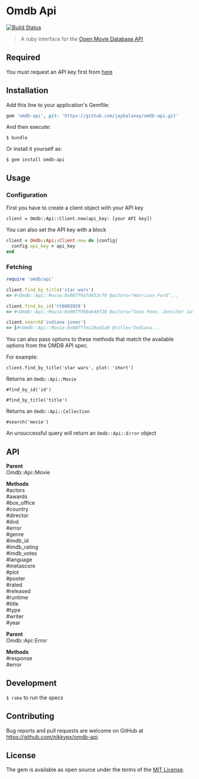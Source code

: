 # Omdb Api

[![Build Status](https://travis-ci.org/nikkypx/omdb-api.svg?branch=master)](https://travis-ci.org/nikkypx/omdb-api)

> A ruby interface for the [Open Movie Database API](http://omdbapi.com/)

## Required

You must request an API key first from [here](http://omdbapi.com/)

## Installation

Add this line to your application's Gemfile:

```ruby
gem 'omdb-api', git: 'https://github.com/jaybalanay/omdb-api.git'
```

And then execute:

    $ bundle

Or install it yourself as:

    $ gem install omdb-api

## Usage

### Configuration

First you have to create a client object with your API key

`client = Omdb::Api::Client.new(api_key: [your API key])`

You can also set the API key with a block

```ruby
client = Omdb::Api::Client.new do |config|
  config.api_key = api_key
end
```

### Fetching

```ruby
require 'omdb/api'

client.find_by_title('star wars')
=> #<Omdb::Api::Movie:0x007f9a7d453cf0 @actors="Harrison Ford"...

client.find_by_id('tt0083929')
=> #<Omdb::Api::Movie:0x007f960a648f28 @actors="Sean Penn, Jennifer Jason Leigh, Judge Reinhold, Robert Romanus",

client.search('indiana jones')
=> [#<Omdb::Api::Movie:0x007ffec28ad1a8 @title="Indiana...
```

You can also pass options to these methods that match the available options from 
the OMDB API spec.

For example:

`client.find_by_title('star wars', plot: 'short')`

Returns an `Omdb::Api::Movie`

`#find_by_id('id')`

`#find_by_title('title')`

Returns an `Omdb::Api::Collection`

`#search('movie')`

An unsuccessful query will return an `Omdb::Api::Error` object


## API

**Parent**<br />
Omdb::Api::Movie

**Methods**<br />
#actors<br />
#awards<br />
#box_office<br />
#country<br />
#director<br />
#dvd<br />
#error<br />
#genre<br />
#imdb_id<br />
#imdb_rating<br />
#imdb_votes<br />
#language<br />
#metascore<br />
#plot<br />
#poster<br />
#rated<br />
#released<br />
#runtime<br />
#title<br />
#type<br />
#writer<br />
#year<br />


**Parent**<br />
Omdb::Api::Error

**Methods**<br />
#response<br />
#error

## Development

`$ rake` to run the specs

## Contributing

Bug reports and pull requests are welcome on GitHub at https://github.com/nikkypx/omdb-api.

## License

The gem is available as open source under the terms of the [MIT License](http://opensource.org/licenses/MIT).
